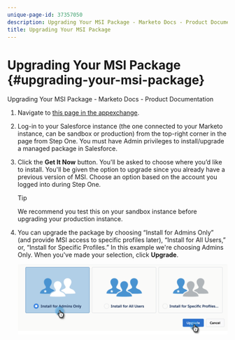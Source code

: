 ```yaml
---
unique-page-id: 37357050
description: Upgrading Your MSI Package - Marketo Docs - Product Documentation
title: Upgrading Your MSI Package
---
```


# Upgrading Your MSI Package {#upgrading-your-msi-package}

Upgrading Your MSI Package - Marketo Docs - Product Documentation

1. Navigate to [this page in the appexchange](http://appexchange.salesforce.com/listingDetail?listingId=a0N30000001SVZmEAO).
1. Log-in to your Salesforce instance (the one connected to your Marketo instance, can be sandbox or production) from the top-right corner in the page from Step One. You must have Admin privileges to install/upgrade a managed package in Salesforce.
1. Click the **Get It Now** button. You'll be asked to choose where you’d like to install. You'll be given the option to upgrade since you already have a previous version of MSI. Choose an option based on the account you logged into during Step One.

   >[!TIP]
   >
   >We recommend you test this on your sandbox instance before upgrading your production instance.

1. You can upgrade the package by choosing “Install for Admins Only” (and provide MSI access to specific profiles later), “Install for All Users,” or, “Install for Specific Profiles.” In this example we're choosing Admins Only. When you've made your selection, click **Upgrade**.

   ![](assets/four.png)

